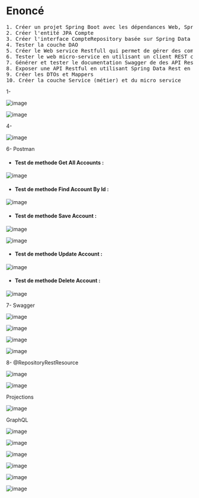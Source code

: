 # Enoncé
<pre>
1. Créer un projet Spring Boot avec les dépendances Web, Spring Data JPA, H2, Lombok
2. Créer l'entité JPA Compte
3. Créer l'interface CompteRepository basée sur Spring Data
4. Tester la couche DAO
5. Créer le Web service Restfull qui permet de gérer des comptes
6. Tester le web micro-service en utilisant un client REST comme Postman
7. Générer et tester le documentation Swagger de des API Rest du Web service
8. Exposer une API Restful en utilisant Spring Data Rest en exploitant des projections
9. Créer les DTOs et Mappers
10. Créer la couche Service (métier) et du micro service
</pre>


1-

![image](https://user-images.githubusercontent.com/85403056/229936351-a7e558cc-a4f1-478f-a0af-3c509b13eda3.png)


![image](https://user-images.githubusercontent.com/85403056/229936224-46113131-c53d-4eb0-9ff2-20c09e42d46c.png)


4-

![image](https://user-images.githubusercontent.com/85403056/229936703-edeb1339-b028-40d3-9b04-810949cd04f1.png)


6- Postman

* <h4>Test de methode Get All Accounts :</h4>

![image](https://user-images.githubusercontent.com/85403056/229941784-db66a91b-67fd-4082-97f3-76c550ce137d.png)

* <h4>Test de methode Find Account By Id :</h4>

![image](https://user-images.githubusercontent.com/85403056/229941870-87878206-41ef-4ad3-a74e-d1f06901d428.png)

* <h4>Test de methode Save Account :</h4>

![image](https://user-images.githubusercontent.com/85403056/229945826-ff353332-e725-4dc1-8f2d-23919dca9f1a.png)

![image](https://user-images.githubusercontent.com/85403056/229946086-a5a82832-c9f9-40fe-88a0-79edfb82f8d2.png)

* <h4>Test de methode Update Account :</h4>

![image](https://user-images.githubusercontent.com/85403056/229946573-168b5579-24ef-4611-9602-396a08b74fcd.png)

* <h4>Test de methode Delete Account :</h4>

![image](https://user-images.githubusercontent.com/85403056/229947557-aa552cb4-7b79-482b-bdfa-872b7fa83175.png)

7- Swagger

![image](https://user-images.githubusercontent.com/85403056/229950046-3f663d0a-38fb-467a-9631-15eda82c24c3.png)


![image](https://user-images.githubusercontent.com/85403056/229950008-e3c44ba5-4c64-489f-b19a-e7b51c521d0d.png)


![image](https://user-images.githubusercontent.com/85403056/229951020-461d6add-c32a-4a4d-9da1-567fa90b2592.png)

![image](https://user-images.githubusercontent.com/85403056/229951334-7fbf562d-e311-4b8f-8008-cd0f78019ec5.png)



8- @RepositoryRestResource

![image](https://user-images.githubusercontent.com/85403056/229953193-af3fdd2e-fd4d-445e-96a7-07a21d6fd6a4.png)

![image](https://user-images.githubusercontent.com/85403056/229953436-8ce61f75-472c-4748-8ede-8c112c48d8d5.png)

Projections 

![image](https://user-images.githubusercontent.com/85403056/229954225-bb7aa2b2-0601-4f6e-80ae-be864ef6d1f9.png)

GraphQL 

![image](https://user-images.githubusercontent.com/85403056/230106326-1b7d4b91-5945-45ea-b099-e658d50a113b.png)

![image](https://user-images.githubusercontent.com/85403056/230110241-b8092ecb-1c1e-4ab9-b5f4-2ef39b6468bf.png)

![image](https://user-images.githubusercontent.com/85403056/230127358-71330ae6-5f99-4902-8140-88421c6847e1.png)

![image](https://user-images.githubusercontent.com/85403056/230128753-b1c146a7-0255-442f-ada1-0f7ab23da798.png)

![image](https://user-images.githubusercontent.com/85403056/230133700-e5fbd74b-d847-46b7-aa64-144b207f6510.png)

![image](https://user-images.githubusercontent.com/85403056/230174258-dced7211-46ed-445d-b4bf-87ff71d4e885.png)

